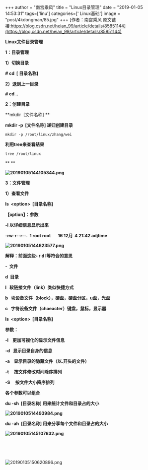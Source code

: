 +++
author = "南宫乘风"
title = "Linux目录管理"
date = "2019-01-05 14:53:31"
tags=['linu']
categories=[' Linux基础']
image = "post/4kdongman/85.jpg"
+++
[作者：南宫乘风   原文链接:https://blog.csdn.net/heian_99/article/details/85851144](https://blog.csdn.net/heian_99/article/details/85851144)

**Linux文件目录管理**

**1：目录管理**

**1）切换目录**

**# cd  [ 目录名称]**

**2）退到上一目录**

**# cd ..**

**2：创建目录**

**mkdir  [文件名称] **

**mkdir -p  [文件名称] 递归创建目录**

```
mkdir -p /root/linux/zhang/wei
```

**利用tree来查看结果**

```
tree /root/linux
```

** **

**![20190105144105344.png](https://img-blog.csdnimg.cn/20190105144105344.png)**

**3：文件管理**

**1）查看文件**

**ls  &lt;option&gt;  [目录名称]**

**【option】：参数**

**-l 以详细信息显示出来**

**-rw-r--r--.  1 root root       16 12月  4 21:42 adjtime**

**![20190105144623577.png](https://img-blog.csdnimg.cn/20190105144623577.png)**

**解释：前面这些- r d l等符合的意思**

**-  文件**

**d  目录**

**l   软链接文件（link）类似快捷方式**

**b   块设备文件（block），硬盘，硬盘分区，u盘，光盘**

**c   字符设备文件（chaeacter）键盘，鼠标，显示器**

**ls  &lt;option&gt;  [目录名称]**

**参数：**

**-l    更加可视化的显示文件信息**

**-d   显示目录自身的信息**

**-a    显示目录的隐藏文件（以.开头的文件）**

**-t     按文件修改时间降序排列**

**-S     按文件大小降序排列**

**各个参数可以组合**

**du -sh  [目录名称] 用来统计文件和目录占的大小**

**![2019010514493984.png](https://img-blog.csdnimg.cn/2019010514493984.png)**

**du -ah  [目录名称] 用来分享每个文件和目录占的大小**

**![20190105145107632.png](https://img-blog.csdnimg.cn/20190105145107632.png)**

 

 

![20190105150620896.png](https://img-blog.csdnimg.cn/20190105150620896.png)

 

 

 

 

 

 

 

 

 

 

 

 

 

 

 

 

 

 

 

 

 

 

 

 

 

 
